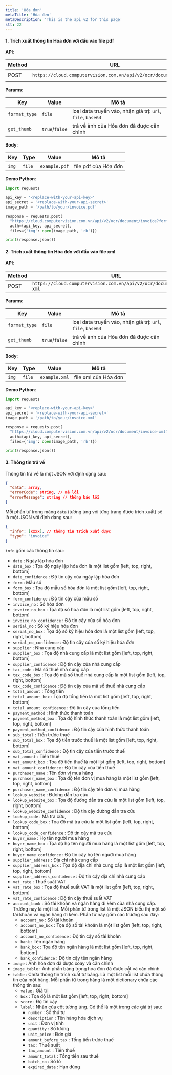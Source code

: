 ```yaml
---
title: 'Hóa đơn'
metaTitle: 'Hóa đơn'
metaDescription: 'This is the api v2 for this page'
stt: 22
---
```


#### 1. Trích xuất thông tin Hóa đơn với đầu vào file pdf

**API**:

| Method | URL                                                               | content-type          |
| ------ | ----------------------------------------------------------------- | --------------------- |
| POST   | `https://cloud.computervision.com.vn/api/v2/ocr/document/invoice` | `multipart/form-data` |

**Params**:

| Key           | Value          | Mô tả                                                       |
| ------------- | -------------- | ----------------------------------------------------------- |
| `format_type` | `file`         | loại data truyền vào, nhận giá trị: `url`, `file`, `base64` |
| `get_thumb`   | `true`/`false` | trả về ảnh của Hóa đơn đã được căn chỉnh                    |

**Body**:

| Key   | Type   | Value         | Mô tả                |
| ----- | ------ | ------------- | -------------------- |
| `img` | `file` | `example.pdf` | file pdf của Hóa đơn |

**Demo Python**:

```python
import requests

api_key = '<replace-with-your-api-key>'
api_secret = '<replace-with-your-api-secret>'
image_path = '/path/to/your/invoice.pdf'

response = requests.post(
  "https://cloud.computervision.com.vn/api/v2/ocr/document/invoice?format_type=file&get_thumb=false",
  auth=(api_key, api_secret),
  files={'img': open(image_path, 'rb')})

print(response.json())

```

#### 2. Trích xuất thông tin Hóa đơn với đầu vào file xml

**API**:

| Method | URL                                                                   | content-type          |
| ------ | --------------------------------------------------------------------- | --------------------- |
| POST   | `https://cloud.computervision.com.vn/api/v2/ocr/document/invoice-xml` | `multipart/form-data` |

**Params**:

| Key           | Value          | Mô tả                                                       |
| ------------- | -------------- | ----------------------------------------------------------- |
| `format_type` | `file`         | loại data truyền vào, nhận giá trị: `url`, `file`, `base64` |
| `get_thumb`   | `true`/`false` | trả về ảnh của Hóa đơn đã được căn chỉnh                    |

**Body**:

| Key   | Type   | Value         | Mô tả                |
| ----- | ------ | ------------- | -------------------- |
| `img` | `file` | `example.xml` | file xml của Hóa đơn |

**Demo Python**:

```python
import requests

api_key = '<replace-with-your-api-key>'
api_secret = '<replace-with-your-api-secret>'
image_path = '/path/to/your/invoice.xml'

response = requests.post(
  "https://cloud.computervision.com.vn/api/v2/ocr/document/invoice-xml?format_type=file&get_thumb=false",
  auth=(api_key, api_secret),
  files={'img': open(image_path, 'rb')})

print(response.json())

```

#### 3. Thông tin trả về

Thông tin trả về là một JSON với định dạng sau:

```json
{
  "data": array,
  "errorCode": string, // mã lỗi
  "errorMessage": string // thông báo lỗi
}
```

Mỗi phần tử trong mảng `data` (tương ứng với từng trang được trích xuất) sẽ là một JSON với định dạng sau:

```json
{
  "info": [xxxx], // thông tin trích xuất được
  "type": "invoice"
}
```

`info` gồm các thông tin sau:

- `date` : Ngày lập hóa đơn
- `date_box` : Tọa độ ngày lập hóa đơn là một list gồm [left, top, right, bottom]
- `date_confidence` : Độ tin cậy của ngày lập hóa đơn
- `form` : Mẫu số
- `form_box` : Tọa độ mẫu số hóa đơn là một list gồm [left, top, right, bottom]
- `form_confidence` : Độ tin cậy của mẫu số
- `invoice_no` : Số hóa đơn
- `invoice_no_box` : Tọa độ số hóa đơn là một list gồm [left, top, right, bottom]
- `invoice_no_confidence` : Độ tin cậy của số hóa đơn
- `serial_no` : Số ký hiệu hóa đơn
- `serial_no_box` : Tọa độ số ký hiệu hóa đơn là một list gồm [left, top, right, bottom]
- `serial_no_confidence` : Độ tin cậy của số ký hiệu hóa đơn
- `supplier` : Nhà cung cấp
- `supplier_box` : Tọa độ nhà cung cấp là một list gồm [left, top, right, bottom]
- `supplier_confidence` : Độ tin cậy của nhà cung cấp
- `tax_code` : Mã số thuế nhà cung cấp
- `tax_code_box` : Tọa độ mã số thuế nhà cung cấp là một list gồm [left, top, right, bottom]
- `tax_code_confidence` : Độ tin cậy của mã số thuế nhà cung cấp
- `total_amount` : Tổng tiền
- `total_amount_box` : Tọa độ tổng tiền là một list gồm [left, top, right, bottom]
- `total_amount_confidence` : Độ tin cậy của tổng tiền
- `payment_method` : Hình thức thanh toán
- `payment_method_box` : Tọa độ hình thức thanh toán là một list gồm [left, top, right, bottom]
- `payment_method_confidence` : Độ tin cậy của hình thức thanh toán
- `sub_total` : Tiền trước thuế
- `sub_total_box` : Tọa độ tiền trước thuế là một list gồm [left, top, right, bottom]
- `sub_total_confidence` : Độ tin cậy của tiền trước thuế
- `vat_amount` : Tiền thuế
- `vat_amount_box` : Tọa độ tiền thuế là một list gồm [left, top, right, bottom]
- `vat_amount_confidence` : Độ tin cậy của tiền thuế
- `purchaser_name` : Tên đơn vị mua hàng
- `purchaser_name_box` : Tọa độ tên đơn vị mua hàng là một list gồm [left, top, right, bottom]
- `purchaser_name_confidence` : Độ tin cậy tên đơn vị mua hàng
- `lookup_website` : Đường dẫn tra cứu
- `lookup_website_box` : Tọa độ đường dẫn tra cứu là một list gồm [left, top, right, bottom]
- `lookup_website_confidence` : Độ tin cậy đường dẫn tra cứu
- `lookup_code` : Mã tra cứu,
- `lookup_code_box` : Tọa độ mã tra cứu là một list gồm [left, top, right, bottom]
- `lookup_code_confidence` : Độ tin cậy mã tra cứu
- `buyer_name` : Họ tên người mua hàng
- `buyer_name_box` : Tọa độ họ tên người mua hàng là một list gồm [left, top, right, bottom]
- `buyer_name_confidence` : Độ tin cậy họ tên người mua hàng
- `supplier_address` : Địa chỉ nhà cung cấp
- `supplier_address_box` : Tọa độ địa chỉ nhà cung cấp là một list gồm [left, top, right, bottom]
- `supplier_address_confidence` : Độ tin cậy địa chỉ nhà cung cấp
- `vat_rate` : Thuế suất VAT
- `vat_rate_box` : Tọa độ thuế suất VAT là một list gồm [left, top, right, bottom]
- `vat_rate_confidence` : Độ tin cậy thuế suất VAT
- `account_bank` : Số tài khoản và ngân hàng đi kèm của nhà cung cấp. Trường này là một list. Mỗi phần tử trong list là một JSON biểu thị một số tài khoản và ngân hàng đi kèm. Phần tử này gồm các trường sau đây:
  - `account_no` : Số tài khoản
  - `account_no_box` : Tọa độ số tài khoản là một list gồm [left, top, right, bottom]
  - `account_no_confidence` : Độ tin cậy số tài khoản
  - `bank` : Tên ngân hàng
  - `bank_box` : Tọa độ tên ngân hàng là một list gồm [left, top, right, bottom]
  - `bank_confidence` : Độ tin cậy tên ngân hàng
- `image` : Ảnh hóa đơn đã được xoay và căn chỉnh
- `image_table` : Ảnh phần bảng trong hóa đơn đã được cắt và căn chỉnh
- `table` : Chứa thông tin trích xuất từ bảng. Là một list mỗi list chứa thông tin của một hàng. Mỗi phần tử trong hàng là một dictionary chứa các thông tin sau:
  - `value` : Giá trị
  - `box` : Tọa độ là một list gồm [left, top, right, bottom]
  - `score` : Độ tin cậy
  - `label` : Nhãn của cột tương ứng. Có thể là một trong các giá trị sau:
    - `number` : Số thứ tự
    - `description` : Tên hàng hóa dịch vụ
    - `unit` : Đơn vị tính
    - `quantity` : Số lượng
    - `unit_price` : Đơn giá
    - `amount_before_tax` : Tổng tiền trước thuế
    - `tax` : Thuế suất
    - `tax_amount` : Tiền thuế
    - `amount_total` : Tổng tiền sau thuế
    - `batch_no` : Số lô
    - `expired_date` : Hạn dùng
